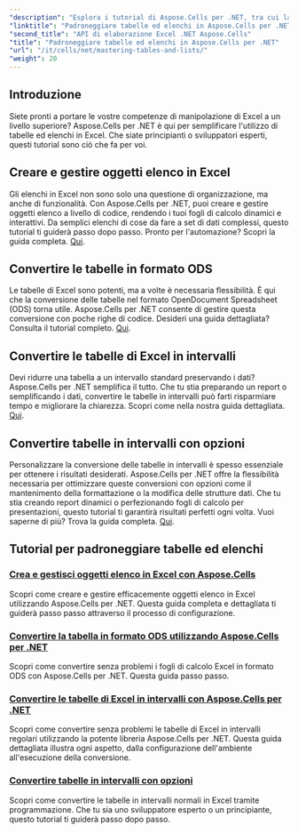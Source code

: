```yaml
---
"description": "Esplora i tutorial di Aspose.Cells per .NET, tra cui la creazione e la gestione di oggetti elenco, la conversione di tabelle in intervalli e la conversione passo dopo passo nel formato ODS."
"linktitle": "Padroneggiare tabelle ed elenchi in Aspose.Cells per .NET"
"second_title": "API di elaborazione Excel .NET Aspose.Cells"
"title": "Padroneggiare tabelle ed elenchi in Aspose.Cells per .NET"
"url": "/it/cells/net/mastering-tables-and-lists/"
"weight": 20
---
```


## Introduzione

Siete pronti a portare le vostre competenze di manipolazione di Excel a un livello superiore? Aspose.Cells per .NET è qui per semplificare l'utilizzo di tabelle ed elenchi in Excel. Che siate principianti o sviluppatori esperti, questi tutorial sono ciò che fa per voi.

## Creare e gestire oggetti elenco in Excel  
Gli elenchi in Excel non sono solo una questione di organizzazione, ma anche di funzionalità. Con Aspose.Cells per .NET, puoi creare e gestire oggetti elenco a livello di codice, rendendo i tuoi fogli di calcolo dinamici e interattivi. Da semplici elenchi di cose da fare a set di dati complessi, questo tutorial ti guiderà passo dopo passo. Pronto per l'automazione? Scopri la guida completa. [Qui](./create-and-manage-list-object/).  

## Convertire le tabelle in formato ODS  
Le tabelle di Excel sono potenti, ma a volte è necessaria flessibilità. È qui che la conversione delle tabelle nel formato OpenDocument Spreadsheet (ODS) torna utile. Aspose.Cells per .NET consente di gestire questa conversione con poche righe di codice. Desideri una guida dettagliata? Consulta il tutorial completo. [Qui](./convert-table-to-ods-format/).  

## Convertire le tabelle di Excel in intervalli  
Devi ridurre una tabella a un intervallo standard preservando i dati? Aspose.Cells per .NET semplifica il tutto. Che tu stia preparando un report o semplificando i dati, convertire le tabelle in intervalli può farti risparmiare tempo e migliorare la chiarezza. Scopri come nella nostra guida dettagliata. [Qui](./convert-excel-tables-to-range/).  

## Convertire tabelle in intervalli con opzioni  

Personalizzare la conversione delle tabelle in intervalli è spesso essenziale per ottenere i risultati desiderati. Aspose.Cells per .NET offre la flessibilità necessaria per ottimizzare queste conversioni con opzioni come il mantenimento della formattazione o la modifica delle strutture dati. Che tu stia creando report dinamici o perfezionando fogli di calcolo per presentazioni, questo tutorial ti garantirà risultati perfetti ogni volta. Vuoi saperne di più? Trova la guida completa. [Qui](./convert-tables-to-range-with-options/).  

## Tutorial per padroneggiare tabelle ed elenchi
### [Crea e gestisci oggetti elenco in Excel con Aspose.Cells](./create-and-manage-list-object/)
Scopri come creare e gestire efficacemente oggetti elenco in Excel utilizzando Aspose.Cells per .NET. Questa guida completa e dettagliata ti guiderà passo passo attraverso il processo di configurazione.
### [Convertire la tabella in formato ODS utilizzando Aspose.Cells per .NET](./convert-table-to-ods-format/)
Scopri come convertire senza problemi i fogli di calcolo Excel in formato ODS con Aspose.Cells per .NET. Questa guida passo passo.
### [Convertire le tabelle di Excel in intervalli con Aspose.Cells per .NET](./convert-excel-tables-to-range/)
Scopri come convertire senza problemi le tabelle di Excel in intervalli regolari utilizzando la potente libreria Aspose.Cells per .NET. Questa guida dettagliata illustra ogni aspetto, dalla configurazione dell'ambiente all'esecuzione della conversione.
### [Convertire tabelle in intervalli con opzioni](./convert-tables-to-range-with-options/)
Scopri come convertire le tabelle in intervalli normali in Excel tramite programmazione. Che tu sia uno sviluppatore esperto o un principiante, questo tutorial ti guiderà passo dopo passo.